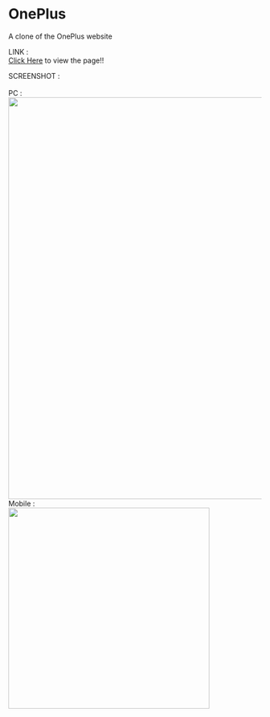 # OnePlus
A clone of the OnePlus website

LINK :<br>
<a href="https://kabilesh-gs.github.io/OnePlus/">Click Here</a> to view the page!!<br>

SCREENSHOT :<br><br>
PC : <br>
<img src="https://github.com/Kabilesh-GS/OnePlus/assets/115616421/87764a59-f5f0-4fec-95c5-19eedd90cb0b" width="800"><br>
Mobile : <br>
<img src="https://github.com/Kabilesh-GS/OnePlus/assets/115616421/596d9552-460a-41eb-a031-cb09c9f64f26" width="400"><br>
